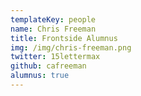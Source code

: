 ```yaml
---
templateKey: people
name: Chris Freeman
title: Frontside Alumnus
img: /img/chris-freeman.png
twitter: 15lettermax
github: cafreeman
alumnus: true
---
```

